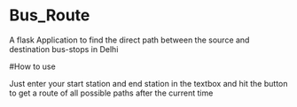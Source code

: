 # Bus_Route

A flask Application to find the direct path between the source and destination bus-stops in Delhi

#How to use

Just enter your start station and end station in the textbox and hit the button to get a route of all possible paths
after the current time 
